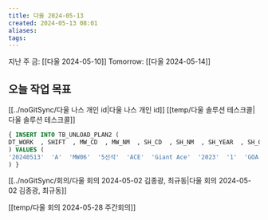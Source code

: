 ```yaml
---
title: 다울 2024-05-13
created: 2024-05-13 08:01
aliases: 
tags:
---
```

지난 주 금: [[다울 2024-05-10]]
Tomorrow: [[다울 2024-05-14]]

## 오늘 작업 목표
[[../noGitSync/다울 나스 개인 id|다울 나스 개인 id]]
[[temp/다울 솔루션 테스크콜|다울 솔루션 테스크콜]]


```sql
{ INSERT INTO TB_UNLOAD_PLAN2 (  
DT_WORK  , SHIFT  , MW_CD  , MW_NM  , SH_CD  , SH_NM  , SH_YEAR  , SH_CHASU  , BR_CD  , BR_NM  , UW_TON  , UL_CD  , UL_NM  , MAKE_TYPE  , VIEW  , DW_SEQ  , DT_INSERT  , DT_UPDATE  
) VALUES (  
'20240513'  'A'  'MW06'  '5선석'  'ACE'  'Giant Ace'  '2023'  '1'  'GOA.F'  'GOA.F'  '13080'  'UL09'  'GTSU09'  '1'  '1'  '1126'  NOW()  NOW()  
) }
```

[[../noGitSync/회의/다울 회의 2024-05-02 김종광, 최규동|다울 회의 2024-05-02 김종광, 최규동]]

[[temp/다울 회의 2024-05-28 주간회의]]